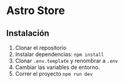 # Astro Store

## Instalación

1. Clonar el repositorio
2. Instalar dependencias: `npm install`
3. Clonar `.env.template` y renombrar a `.env`
4. Cambiar las variables de entorno.
5. Correr el proyecto `npm run dev`

<!-- https://swiperjs.com/ -->
<!-- https://docs.astro.build/en/guides/astro-db/#astro-studio -->
<!-- https://docs.astro.build/en/guides/astro-db/ -->
